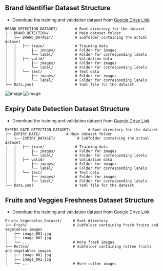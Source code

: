 ## Brand Identifier Dataset Structure
* Download the training and validation dataset from [Google Drive Link](https://drive.google.com/file/d/1W94lbECBmAwtbmiAmRm9vaEMjEmtmIIc/view?usp=sharing)
```
BRAND DETECTION DATASET/        # Root directory for the dataset
├── BRAND_DETECTION/            # Main dataset folder
│   ├── BRAND_DATASET/          # Subfolder containing the actual dataset
│   │   ├── train/              # Training data
│   │       ├── images/         # Folder for images
│   │       └── label/          # Folder for corresponding labels
│   │   ├── valid/              # Validation data
│   │       ├── images/         # Folder for images
│   │       └── label/          # Folder for corresponding labels
│   │   └── test/               # Test data
│   │       ├── images/         # Folder for images
│   │       └── label/          # Folder for corresponding labels
└── Data.yaml                   # Yaml file for the dataset
```
![image](https://github.com/user-attachments/assets/949a8235-898c-45e2-a637-c86a23395958)
![image](https://github.com/user-attachments/assets/ad5d7da0-a75f-4989-8896-263234b53c17)



## Expiry Date Detection Dataset Structure
* Download the training and validation dataset from [Google Drive Link](https://drive.google.com/file/d/1ZNpxDQJNUuf4qqZqr9tDa2JGGxrN7ty9/view?usp=sharing)
```
EXPIRY DATE DETECTION DATASET/        # Root directory for the dataset
├── EXPIRY_DATE/            # Main dataset folder
│   ├── EXPIRY_DATASET/          # Subfolder containing the actual dataset
│   │   ├── train/              # Training data
│   │       ├── images/         # Folder for images
│   │       └── label/          # Folder for corresponding labels
│   │   ├── valid/              # Validation data
│   │       ├── images/         # Folder for images
│   │       └── label/          # Folder for corresponding labels
│   │   └── test/               # Test data
│   │       ├── images/         # Folder for images
│   │       └── label/          # Folder for corresponding labels
└── Data.yaml                   # Yaml file for the dataset
```

## Fruits and Veggies Freshness Dataset Structure

* Download the training and validation dataset from [Google Drive Link](https://drive.google.com/file/d/10368tEQz-8n165KKnOravn3IpcsPBDEM/view)
```
Fruits_Vegetables_Dataset/     # Root directory
├── Fresh/                     # Subfolder containing fresh fruits and vegetables images
│   ├── image_001.jpg
│   ├── image_002.jpg
│   └── ...                    # More fresh images
├── Rotten/                    # Subfolder containing rotten fruits and vegetables images
│   ├── image_001.jpg
│   ├── image_002.jpg
│   └── ...                    # More rotten images
```
